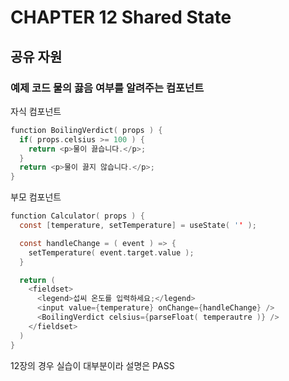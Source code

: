 # CHAPTER 12 Shared State
## 공유 자원

### 예제 코드 물의 끓음 여부를 알려주는 컴포넌트
자식 컴포넌트
```c
function BoilingVerdict( props ) {
  if( props.celsius >= 100 ) {
    return <p>물이 끓습니다.</p>;
  }
  return <p>물이 끓지 않습니다.</p>;
}
```

부모 컴포넌트
```c
function Calculator( props ) {
  const [temperature, setTemperature] = useState( '' );

  const handleChange = ( event ) => {
    setTemperature( event.target.value );
  }

  return (
    <fieldset>
      <legend>섭씨 온도를 입력하세요;</legend>
      <input value={temperature} onChange={handleChange} />
      <BoilingVerdict celsius={parseFloat( temperautre )} />
    </fieldset>
  )
}
```

12장의 경우 실습이 대부분이라 설명은 PASS
